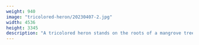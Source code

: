 ```yaml
---
weight: 940
image: "tricolored-heron/20230407-2.jpg"
width: 4536
height: 3345
description: "A tricolored heron stands on the roots of a mangrove tree<br/>f/4.8, 1/400, 100mm, iso800"
---
```

